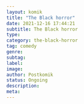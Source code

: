 ```yaml
---
layout: komik
title: "The Black horror"
date: 2021-12-16 17:44:21
subtitle: The Black horror
type: 
category: the-black-horror
tag: comedy
genre: 
subtag: 
label: 
image: 
author: Postkomik
status: Ongoing
description: 
meta: 
---
```

